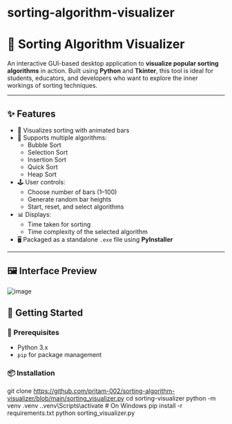 # sorting-algorithm-visualizer
# 🧠 Sorting Algorithm Visualizer

An interactive GUI-based desktop application to **visualize popular sorting algorithms** in action. Built using **Python** and **Tkinter**, this tool is ideal for students, educators, and developers who want to explore the inner workings of sorting techniques.


---

## ✨ Features

- 🎨 Visualizes sorting with animated bars
- 🧩 Supports multiple algorithms:
  - Bubble Sort
  - Selection Sort
  - Insertion Sort
  - Quick Sort
  - Heap Sort
- 🕹️ User controls:
  - Choose number of bars (1–100)
  - Generate random bar heights
  - Start, reset, and select algorithms
- 📊 Displays:
  - Time taken for sorting
  - Time complexity of the selected algorithm
- 🖥️ Packaged as a standalone `.exe` file using **PyInstaller**

---

## 🖼️ Interface Preview

![image](https://github.com/user-attachments/assets/2bf04d36-8146-4814-a7c0-e2a92c11537f)


## 🚀 Getting Started

### 🔧 Prerequisites

- Python 3.x
- `pip` for package management

### 📦 Installation

git clone https://github.com/pritam-002/sorting-algorithm-visualizer/blob/main/sorting_visualizer.py
cd sorting-visualizer
python -m venv .venv
.\.venv\Scripts\activate     # On Windows
pip install -r requirements.txt
python sorting_visualizer.py
